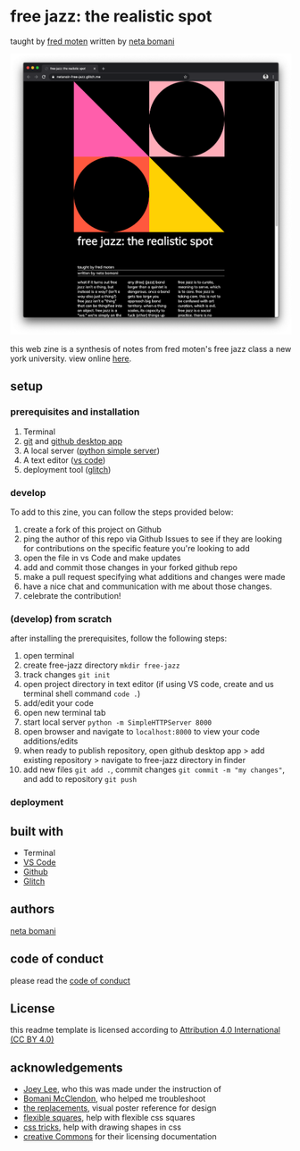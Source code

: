 <!-- Every README should start with an H1 -->
# free jazz: the realistic spot
taught by [fred moten](https://tisch.nyu.edu/about/directory/performance-studies/fred-moten)
written by [neta bomani](https://netabomani.com)

![a screenshot of the webpage, which is stylized in minimal swiss design](screenshot.png)

<!-- A one sentence description of the project or assignment -->
this web zine is a synthesis of notes from fred moten's free jazz class a new york university. 
view online [here](https://netanoir-free-jazz.glitch.me/).

<!-- It is essential to describe how to set up your project -->
## setup

<!-- Any knowledge or tools you will need before hand -->
### prerequisites and installation

1. Terminal
2. [git](https://git-scm.com/downloads) and [github desktop app](https://desktop.github.com/)
3. A local server ([python simple server](https://docs.python.org/2/library/simplehttpserver.html))
3. A text editor ([vs code](https://code.visualstudio.com/))
4. deployment tool ([glitch](https://glitch.me))

<!-- Write instructions on how to start working on your project -->
### develop

To add to this zine, you can follow the steps provided below:
1. create a fork of this project on Github
2. ping the author of this repo via Github Issues to see if they are looking for contributions on the specific feature you're looking to add
3. open the file in vs Code and make updates 
4. add and commit those changes in your forked github repo
5. make a pull request specifying what additions and changes were made
6. have a nice chat and communication with me about those changes. 
7. celebrate the contribution! 

### (develop) from scratch
after installing the prerequisites, follow the following steps:
1. open terminal
2. create free-jazz directory `mkdir free-jazz`
3. track changes `git init `
4. open project directory in text editor (if using VS code, create and us terminal shell command `code .`)
5. add/edit your code
6. open new terminal tab
7. start local server `python -m SimpleHTTPServer 8000`
8. open browser and navigate to `localhost:8000` to view your code additions/edits
8. when ready to publish repository, open github desktop app > add existing repository > navigate to free-jazz directory in finder
9. add new files `git add .`, commit changes `git commit -m "my changes"`, and add to repository `git push`

<!-- Notes about the deployment -->
### deployment

## built with

* Terminal
* [VS Code](https://code.visualstudio.com/)
* [Github](https://github.com) 
* [Glitch](https://glitch.me)

## authors

[neta bomani](https://netabomani.com)

## code of conduct

please read the [code of conduct](https://www.mozilla.org/en-US/about/governance/policies/participation/) 

## License

this readme template is licensed according to [Attribution 4.0 International (CC BY 4.0) ](https://creativecommons.org/licenses/by/4.0/)

<!-- thank and reference all the things that made your project happen -->
## acknowledgements

* [Joey Lee](https://jk-lee.com/), who this was made under the instruction of 
* [Bomani McClendon](https://bomani.xyz), who helped me troubleshoot
* [the replacements](https://www.swissted.com/products/the-replacements-at-cabaret-metro-1985), visual poster reference for design
* [flexible squares](https://codepen.io/stevemckinney/pen/dGzXwO), help with flexible css squares
* [css tricks](https://css-tricks.com/the-shapes-of-css/), help with drawing shapes in css
* [creative Commons](https://creativecommons.org/licenses/by/4.0/) for their licensing documentation

